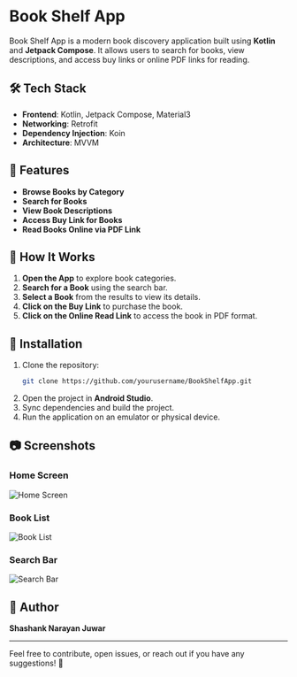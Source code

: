 # Book Shelf App

Book Shelf App is a modern book discovery application built using **Kotlin** and **Jetpack Compose**. It allows users to search for books, view descriptions, and access buy links or online PDF links for reading.

## 🛠 Tech Stack

- **Frontend**: Kotlin, Jetpack Compose, Material3
- **Networking**: Retrofit
- **Dependency Injection**: Koin
- **Architecture**: MVVM

## 🚀 Features

- **Browse Books by Category**
- **Search for Books**
- **View Book Descriptions**
- **Access Buy Link for Books**
- **Read Books Online via PDF Link**

## 📌 How It Works

1. **Open the App** to explore book categories.
2. **Search for a Book** using the search bar.
3. **Select a Book** from the results to view its details.
4. **Click on the Buy Link** to purchase the book.
5. **Click on the Online Read Link** to access the book in PDF format.

## 🔧 Installation

1. Clone the repository:
   ```bash
   git clone https://github.com/yourusername/BookShelfApp.git
   ```
2. Open the project in **Android Studio**.
3. Sync dependencies and build the project.
4. Run the application on an emulator or physical device.

## 📷 Screenshots

### Home Screen  
![Home Screen](https://res.cloudinary.com/shashankcloud/image/upload/v1740417914/home_screen.png)

### Book List  
![Book List](https://res.cloudinary.com/shashankcloud/image/upload/v1740417914/book_list.png)

### Search Bar  
![Search Bar](https://res.cloudinary.com/shashankcloud/image/upload/v1740417914/search_bar.png)

## 👤 Author

**Shashank Narayan Juwar**

---

Feel free to contribute, open issues, or reach out if you have any suggestions! 🚀

